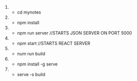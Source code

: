 1. - cd mynotes
2. - npm install
3. - npm run server //STARTS JSON SERVER ON PORT 5000
4. - npm start     //STARTS REACT SERVER

5. - num run build
6. - npm install -g serve
7. - serve -s build
